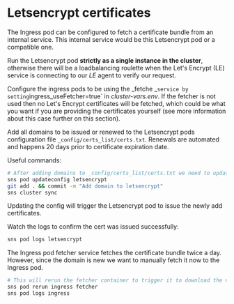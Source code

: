 # Letsencrypt certificates

The Ingress pod can be configured to fetch a certificate bundle from an internal service. This internal service would be this Letsencrypt pod or a compatible one.

Run the Letsencrypt pod **strictly as a single instance in the cluster**, otherwise there will be a loadbalancing roulette when the Let's Encrypt (LE) service is connecting to our _LE_ agent to verify our request.

Configure the ingress pods to be using the _fetche _` service by setting `ingress_useFetcher=true` in _cluster-vars.env_. If the fetcher is not used then no Let's Encrypt certificates will be fetched, which could be what you want if you are providing the certificates yourself (see more information about this case further on this section).

Add all domains to be issued or renewed to the Letsencrypt pods configuration file `_config/certs_list/certs.txt`. Renewals are automated and happens 20 days prior to certificate expiration date.

Useful commands:  

```sh
# After adding domains to _config/certs_list/certs.txt we need to update the pod with the new config.
sns pod updateconfig letsencrypt
git add . && commit -m "Add domain to letsencrypt"
sns cluster sync
```

Updating the config will trigger the Letsencrypt pod to issue the newly add certificates.

Watch the logs to confirm the cert was issued successfully:  
```sh
sns pod logs letsencrypt
```

The Ingress pod fetcher service fetches the certificate bundle twice a day. However, since the domain is new we want to manually fetch it now to the Ingress pod.

```sh
# This will rerun the fetcher container to trigger it to download the new bundle.
sns pod rerun ingress fetcher
sns pod logs ingress
```
